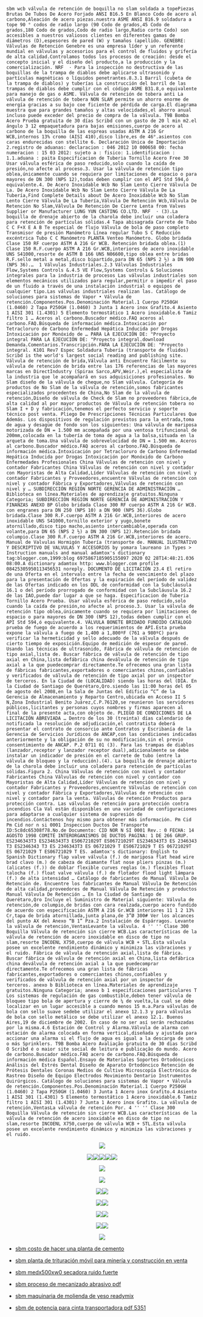 
```
sbm wcb válvula de retención de boquilla no slam soldada a topePiezas Brutas De Tubos De Acero Forjado ANSI B16.5 En Blanco Codo de acero al carbono,Aleación de acero piezas.nuestra ASME ANSI B16.9 soldadura a tope 90 ° codos de radio largo (90 Codo de grados,45 Codo de grados,180 Codo de grados,Codo de radio largo,Radio corto Codo) son accesibles a nuestros valiosos clientes en diferentes gamas de diámetros (D),espesores de pared (W) y tamaños (apellido. GENEBRE: Válvulas de Retención Genebre es una empresa líder y un referente mundial en válvulas y accesorios para el control de fluidos y grifería de alta calidad.Controlamos todos los procesos de creación: desde el concepto inicial y el diseño del producto,a la producción y la comercialización. NRF  · Para la inspección no destructiva de las boquillas de la trampa de diablos debe aplicarse ultrasonido y partículas magnéticas o líquidos penetrantes.8.3.1 Barril (cubeta de la trampa de diablos) y tuberías La construcción del barril de las trampas de diablos debe cumplir con el código ASME B31.8,o equivalente para manejo de gas o ASME. Válvula de retención de tobera anti La válvula de retención de tobera NON SLAM permite un ahorro enorme de energía gracias a su bajo coe ficiente de pérdida de carga.El diagrama muestra que para grandes tamaños y altas velocidades,el ahorro anual incluso puede exceder del precio de compra de la válvula. T9B Bomba Acero Prueba gratuita de 30 días Scribd con un gasto de 20 l min m2.el ángulo 3 12 empaquetadura para bajas emisiones,cuerpo de acero al carbono de la boquilla de las espreas usadas ASTM A 216 Gr WCB,internos 13% cromo (AISI 410),disco libre,es de 46°.asientos con caras endurecidas con stellite 6. Declaración Unica de Importación 2.registro de aduanas: declaracion : 046 2012 10 000658 00: fecha numeracion : 15 03 2012: sujeto a : fisico: 1.identificacion : 1.1.aduana : paita Especificacion de Tuberia Tornillo Acero Free 30 Usar válvula esférica de paso reducido,solo cuando la caída de presión,no afecte al proceso.3. Usar la válvula de retención tipo oblea,únicamente cuando se requiera por limitaciones de espacio o para mayores de DN 300 (NPS 12),todas deben cumplir con el API Std 594,ó equivalente.4. De Acero Inoxidable Wcb No Slam Lento Cierre Válvula De La. De Acero Inoxidable Wcb No Slam Lento Cierre Válvula De La Tubería,Find Complete Details about De Acero Inoxidable Wcb No Slam Lento Cierre Válvula De La Tubería,Válvula De Retención Wcb,Válvula De Retención No Slam,Válvula De Retención De Cierre Lenta from Valves Supplier or Manufacturer LUNG YUN CASTING CO.LTD. NRF  · (3).La boquilla de drenaje abierto de la charola debe incluir una coladera para retención de partículas sólidas.4 Tapa abisagrada Carrete de Tubo C C F+X E A B Te especial de flujo Válvula de bola de paso completo Transmisor de presión Manómetro Línea regular Tubo S C Reducción excéntrica Tubo C C Manómetro PLANTA Venteo Manómetro. Globo bridada Clase 150 RF cuerpo ASTM A 216 Gr WCB. Retención bridada oblea.(1) Clase 150 R.F.cuerpo ASTM A 216 Gr.WCB,interiores de acero inoxidable UNS S41000,resorte de ASTM B 166 UNS N06600,tipo oblea entre bridas R.F.sello metal a metal,disco bipartido,para DN 65 (NPS 2 ½) a DN 900 (NPS 36).…  1 Válvulas Industriales.2.3 Válvulas Industriales Flow,Systems Controls &.4.5 VE Flow,Systems Controls & Soluciones integrales para la industria de procesos Las válvulas industriales son elementos mecánicos utilizados para regular,permitir o impedir el paso de un fluido a través de una instalación industrial o equipos de cualquier tipo.Las válvulas industriales realizan las. Catálogo de soluciones para sistemas de Vapor • Válvula de retención.Componentes.Pos.Denominación Material.1 Cuerpo P250GH (1.0460) 2 Tapa P250GH (1.0460) 3 Junta 1 Acero inox Grafito.4 Asiento 1 AISI 301 (1.4301) 5 Elemento termostático 1 Acero inoxidable.6 Tamiz filtro 1 … Aceros al carbono.Buscador médico.FAQ aceros al carbono.FAQ.Búsqueda de información médica.Intoxicación por Tetracloruro de Carbono Enfermedad Hepática Inducida por Drogas Intoxicación por Monóxido de … PARA LA EJECUCIÓN DE: "Proyecto integral PARA LA EJECUCIÓN DE: "Proyecto integral.download Demanda.Comentarios.Transcripción.PARA LA EJECUCIÓN DE: "Proyecto integral. K101 Rev7 Espec Soldadura Tubería (transporte de fluidos) Scribd is the world's largest social reading and publishing site. Válvula de retención de brida,Válvula anti Encuentre fácilmente su válvula de retención de brida entre las 176 referencias de las mayores marcas en DirectIndustry (Spirax Sarco,APV,Weir.),el especialista de la industria que le acompañará en sus adquisiciones profesionales. No Slam diseño de la válvula de cheque,no Slam válvula. Categoría de productos de No Slam de la válvula de retención,somos fabricantes especializados procedentes de China,No Slam de la válvula de retención,Diseño de válvula de Check de Slam no proveedores fábrica,de alta calidad al por mayor productos de Válvula de retención tobera no Slam I + D y fabricación,tenemos el perfecto servicio y soporte técnico post venta. Pliego De Prescripciones Técnicas Particulares Que Además. Los dispositivos de regulación previstos para la entrada,toma de agua y desagüe de fondo son los siguientes: Una válvula de mariposa motorizada de DN = 1.500 mm acompañada por una ventosa trifuncional de 200mm,colocada en la tubería de toma de agua a la balsa,situada en la arqueta de toma.Una válvula de sobrevelocidad de DN = 1.500 mm. Aceros al carbono.Buscador médico.FAQ aceros al carbono.FAQ.Búsqueda de información médica.Intoxicación por Tetracloruro de Carbono Enfermedad Hepática Inducida por Drogas Intoxicación por Monóxido de Carbono Enfermedades Profesionales China Válvulas de retención con nivel y contador Fabricantes China Válvulas de retención con nivel y contador con Mayoristas de Alta Calidad,Líder Válvulas de retención con nivel y contador Fabricantes y Proveedores,encuentre Válvulas de retención con nivel y contador Fábrica y Exportadores,Válvulas de retención con nivel y … SUBDIRECCIÓN REGIÓN NORTE GERENCIA DE ADMINISTRACIÓN … Biblioteca en línea.Materiales de aprendizaje gratuitos.Ninguna Categoria; SUBDIRECCIÓN REGIÓN NORTE GERENCIA DE ADMINISTRACIÓN Y FINANZAS ANEXO BP Globo bridada Clase 300 RF cuerpo ASTM A 216 Gr WCB. con engranes para DN 250 (NPS 10) a DN 900 (NPS 36).Globo bridada.Clase 300 R.F.cuerpo ASTM A 216 Gr.WCB,interiores de acero inoxidable UNS S41000,tornillo exterior y yugo,bonete atornillado,disco tipo macho,asiento intercambiable,operada con volante,para DN 65 (NPS 2 ½) a DN 300 (NPS 12).Retención bridada columpio.Clase 300 R.F.cuerpo ASTM A 216 Gr.WCB,interiores de acero. Manual de Valvulas Hormigón Tubería (transporte de. MANUAL ILUSTRATIVO Y DESCRIPTIVO DE VALVULAS Y ACCESORIOS by yomara laureano in Types > Instruction manuals and manual adamtox's dictionary tag:blogger.com,1999:blog 6975867185905155097 2020 02 28T14:48:21.036 08:00.A dictionary adamtox http: www.blogger.com profile 08425305950113456531 noreply. DOCUMENTO DE LICITACIÓN 23.4 El retiro de una Oferta en el intervalo entre la fecha de vencimiento del plazo para la presentación de Ofertas y la expiración del período de validez de las Ofertas indicado en los DDL de conformidad con la Subcláusula 16.1 o del período prorrogado de conformidad con la Subcláusula 16.2 de las IAO,puede dar lugar a que se haga. Especificacion de Tuberia Tornillo Acero Prueba. Usar válvula esférica de paso reducido,solo cuando la caída de presión,no afecte al proceso.3. Usar la válvula de retención tipo oblea,únicamente cuando se requiera por limitaciones de espacio o para mayores de DN 300 (NPS 12),todas deben cumplir con el API Std 594,ó equivalente.4. VÁLVULA BONETE BRIDADO FUNDIDO CATÁLOGO prueba de fuego de acuerdo a los requerimientos de API.Esta prueba expone la válvula a fuego de 1,400 a 1,800ºF (761 a 980ºC) para verificar la hermeticidad y sello adecuado de la válvula después de cierto tiempo de exposición.Equipo de medición de espesor de pared. Usando las técnicas de ultrasonido, Fábrica de válvula de retención de tipo axial,lista de. Buscar fábrica de válvula de retención de tipo axial en China,lista defábrica china deválvula de retención de tipo axial a la que puedecomprar directamente.Te ofrecemos una gran lista de fábricas fabricantes,exportadores o comerciantes chinos,confiables y verificados de válvula de retención de tipo axial por un inspector de terceros. En la Ciudad de (LOCALIDAD) siendo las horas del (DÍA. En la Ciudad de Santiago de Querétaro,Qro.siendo las 11:00 horas del 05 de agosto del 2008,en la Sala de Juntas del Edificio “C” de la Gerencia de Almacenamiento y Reparto Centro,ubicada en Acceso II S N,Zona Industrial Benito Juárez,C.P.76120,se reunieron los servidores públicos,licitantes y personas cuyos nombres y firmas aparecen al final de la presente acta,con objeto de. PLIEGO DE CONDICIONES DE LA LICITACIÓN ABREVIADA … Dentro de los 30 (treinta) días calendario de notificada la resolución de adjudicación,el contratista deberá presentar el contrato de consorcio ante Contratos y Escribanía de la Gerencia de Servicios Jurídicos de ANCAP,con las condiciones indicadas anteriormente y la obligación de su no modificación,sin el previo consentimiento de ANCAP. P.2 0711 01 (3). Para las trampas de diablos (lanzador,receptor y lanzador receptor dual),adicionalmente se debe instalar un indicador de presión en el carrete de tubo (entre la válvula de bloqueo y la reducción).(4). La boquilla de drenaje abierto de la charola debe incluir una coladera para retención de partículas sólidas.Figura 2. China Válvulas de retención con nivel y contador Fabricantes China Válvulas de retención con nivel y contador con Mayoristas de Alta Calidad,Líder Válvulas de retención con nivel y contador Fabricantes y Proveedores,encuentre Válvulas de retención con nivel y contador Fábrica y Exportadores,Válvulas de retención con nivel y contador para la venta. Válvulas de retención Productos para protección contra. Las válvulas de retención para protección contra incendios Cla Val están disponibles en una variedad de configuraciones para adaptarse a cualquier sistema de supresión de incendios.Contáctenos hoy mismo para obtener más información. Pm Cid Pm Cid nor n si 0001 Inspeccion Ductos De Transporte ID:5c8dc65308f78.No.de Documento: CID NOR N SI 0001 Rev.: 0 FECHA: 14 AGOSTO 1998 COMITÉ INTERORGANISMOS DE DUCTOS PAGINA: 1 DE 266 GRUP. ES2346343T3 ES2346343T3 ES06721029T ES06721029T ES2346343T3 ES 2346343 T3 ES2346343 T3 ES 2346343T3 ES 06721029 T ES06721029 T ES 06721029T ES 06721029 T ES06721029 T ES. adamtox's dictionary: English to Spanish Dictionary flap valve válvula (f.) de mariposa flat head wire brad clavo (m.) de cabeza de diamante flat nose pliers pinzas (m.) (alicates (f.)) de doblar flexible curves reglas (m.) flexibles float talocha (f.) float valve válvula (f.) de flotador flood light lámpara (f.) de alta intensidad … Catálogo de fabricantes de Manual Válvula De Retención de. Encuentre los fabricantes de Manual Válvula De Retención de alta calidad,proveedores de Manual Válvula De Retención y productos Manual Válvula De Retención … En la Ciudad de Santiago de Querétaro,Qro Incluye el Suministro de Material siguiente: Válvula de retención,de columpio,de bridas con cara realzada,cuerpo acero fundido de acuerdo con especificación ASTM A 216 Gr.WCB interiores 11 1 2 13% Cr,tapa de brida atornillada,junta plana,de 3”Ø 300# Ver los alcances del punto AX del Anexo “B 1” Pza.2 Instalación de Espárragos. Levante la válvula de retención,VentasLevante la válvula. 4 '' '' Clase 300 Boquilla Válvula de retención sin cierre WCB.Las características de la válvula de retención de acero inoxidable en disco de tipo no slam,resorte INCOENL X750,cuerpo de válvula WCB + STL.Esta válvula posee un excelente rendimiento dinámico y minimiza las vibraciones y el ruido. Fábrica de válvula de retención axial,lista de fábrica. Buscar fábrica de válvula de retención axial en China,lista defábrica china deválvula de retención axial a la que puedecomprar directamente.Te ofrecemos una gran lista de fábricas fabricantes,exportadores o comerciantes chinos,confiables y verificados de válvula de retención axial por un inspector de terceros. anexo b Biblioteca en línea.Materiales de aprendizaje gratuitos.Ninguna Categoria; anexo b 1 especificaciones particulares T Los sistemas de regulación de gas combustible,deben tener válvula de bloqueo tipo bola de apertura y cierre de ¼ de vuelta,la cual se debe localizar en un lugar accesible a cuando menos 15 m.a.Para válvulas de bola con sello suave sedebe utilizar el anexo 12.1.3 y para válvulas de bola con sello metálico se debe utilizar el anexo 12.1. Buenos Aires,19 de diciembre de 2002. En caso de no ser así serán rechazadas por la misma.4.6 Estación de Control y Alarma.Válvula de alarma con estación de alarma colocada en forma vertical,diseñada y ajustada para accionar una alarma si el flujo de agua es igual a la descarga de uno o más Sprinklers. T9B Bomba Acero Avaliação gratuita de 30 dias Scribd O Scribd é o maior site social de leitura e publicação do mundo. Acero de carbono.Buscador médico.FAQ acero de carbono.FAQ.Búsqueda de información médica Español.Ensayo de Materiales Soportes Ortodóncicos Análisis del Estrés Dental Diseño de Aparato Ortodóncico Retención de Prótesis Dentales Coronas Medios de Cultivo Microscopía Electrónica de Rastreo Diseño de Equipo Electrodos Movimiento Dentario Instrumentos Quirúrgicos. Catálogo de soluciones para sistemas de Vapor • Válvula de retención.Componentes.Pos.Denominación Material.1 Cuerpo P250GH (1.0460) 2 Tapa P250GH (1.0460) 3 Junta 1 Acero inox Grafito.4 Asiento 1 AISI 301 (1.4301) 5 Elemento termostático 1 Acero inoxidable.6 Tamiz filtro 1 AISI 301 (1.4301) 7 Junta 1 Acero inox Grafito. La válvula de retención,VentasLa válvula de retención Por. 4 '' '' Clase 300 Boquilla Válvula de retención sin cierre WCB.Las características de la válvula de retención de acero inoxidable en disco de tipo no slam,resorte INCOENL X750,cuerpo de válvula WCB + STL.Esta válvula posee un excelente rendimiento dinámico y minimiza las vibraciones y el ruido. 
```

<div align="center">

<a href="https://es-crusher.shibang-china.com/github&k=sbm+wcb+v%C3%A1lvula+de+retenci%C3%B3n+de+boquilla+no+slam+soldada+a+tope"><img src="https://static.shibang-china.com/es/crusher/logo.jpg"></a>

<a href="https://es-crusher.shibang-china.com/github&k=sbm+wcb+v%C3%A1lvula+de+retenci%C3%B3n+de+boquilla+no+slam+soldada+a+tope"><img src="https://static.shibang-china.com/es/crusher/index.jpg"></a><a href="https://es-crusher.shibang-china.com/material.htmlgithub&k=sbm+wcb+v%C3%A1lvula+de+retenci%C3%B3n+de+boquilla+no+slam+soldada+a+tope"><img src="https://static.shibang-china.com/es/crusher/material.jpg"></a><a href="https://es-crusher.shibang-china.com/application.htmlgithub&k=sbm+wcb+v%C3%A1lvula+de+retenci%C3%B3n+de+boquilla+no+slam+soldada+a+tope"><img src="https://static.shibang-china.com/es/crusher/application.jpg"></a><a href="https://es-crusher.shibang-china.com/aboutus.htmlgithub&k=sbm+wcb+v%C3%A1lvula+de+retenci%C3%B3n+de+boquilla+no+slam+soldada+a+tope"><img src="https://static.shibang-china.com/es/crusher/aboutus.jpg"></a><a href="https://es-crusher.shibang-china.com/contact.htmlgithub&k=sbm+wcb+v%C3%A1lvula+de+retenci%C3%B3n+de+boquilla+no+slam+soldada+a+tope"><img src="https://static.shibang-china.com/es/crusher/contact.jpg"></a>

<a href="https://es-crusher.shibang-china.com/github&k=sbm+wcb+v%C3%A1lvula+de+retenci%C3%B3n+de+boquilla+no+slam+soldada+a+tope"><img src="https://static.shibang-china.com/es/crusher/banner.jpg"></a>

<a href="https://swt.shibang-china.com/github&k=sbm+wcb+v%C3%A1lvula+de+retenci%C3%B3n+de+boquilla+no+slam+soldada+a+tope"><img src="https://static.shibang-china.com/es/crusher/text.jpg"></a>

<a href="https://swt.shibang-china.com/github&k=sbm+wcb+v%C3%A1lvula+de+retenci%C3%B3n+de+boquilla+no+slam+soldada+a+tope"><img src="https://static.shibang-china.com/es/crusher/chat.jpg"></a><a href="https://es-crusher.shibang-china.com/contact.htmlgithub&k=sbm+wcb+v%C3%A1lvula+de+retenci%C3%B3n+de+boquilla+no+slam+soldada+a+tope"><img src="https://static.shibang-china.com/es/crusher/message.jpg"></a>

<a href="https://es-crusher.shibang-china.com/products/pe.htmlgithub&k=sbm+wcb+v%C3%A1lvula+de+retenci%C3%B3n+de+boquilla+no+slam+soldada+a+tope"><img src="https://static.shibang-china.com/es/crusher/pe.jpg"></a><a href="https://es-crusher.shibang-china.com/products/pf.htmlgithub&k=sbm+wcb+v%C3%A1lvula+de+retenci%C3%B3n+de+boquilla+no+slam+soldada+a+tope"><img src="https://static.shibang-china.com/es/crusher/pf.jpg"></a>

<a href="https://es-crusher.shibang-china.com/products/hpt.htmlgithub&k=sbm+wcb+v%C3%A1lvula+de+retenci%C3%B3n+de+boquilla+no+slam+soldada+a+tope"><img src="https://static.shibang-china.com/es/crusher/hpt.jpg"></a><a href="https://es-crusher.shibang-china.com/products/vsi.htmlgithub&k=sbm+wcb+v%C3%A1lvula+de+retenci%C3%B3n+de+boquilla+no+slam+soldada+a+tope"><img src="https://static.shibang-china.com/es/crusher/vsi.jpg"></a>

<a href="https://es-crusher.shibang-china.com/products/klv.htmlgithub&k=sbm+wcb+v%C3%A1lvula+de+retenci%C3%B3n+de+boquilla+no+slam+soldada+a+tope"><img src="https://static.shibang-china.com/es/crusher/klv.jpg"></a><a href="https://es-crusher.shibang-china.com/products/portable.htmlgithub&k=sbm+wcb+v%C3%A1lvula+de+retenci%C3%B3n+de+boquilla+no+slam+soldada+a+tope"><img src="https://static.shibang-china.com/es/crusher/portable.jpg"></a>

<a href="https://swt.shibang-china.com/github&k=sbm+wcb+v%C3%A1lvula+de+retenci%C3%B3n+de+boquilla+no+slam+soldada+a+tope"><img src="https://static.shibang-china.com/es/crusher/case.jpg"></a>

</div>


* [sbm costo de hacer una planta de cemento](sbm%20costo%20de%20hacer%20una%20planta%20de%20cemento.md)

* [sbm planta de trituración móvil para minería y construcción en venta](sbm%20planta%20de%20trituraci%C3%B3n%20m%C3%B3vil%20para%20miner%C3%ADa%20y%20construcci%C3%B3n%20en%20venta.md)

* [sbm medx500xw0 secadora ruido fuerte](sbm%20medx500xw0%20secadora%20ruido%20fuerte.md)

* [sbm proceso de mecanizado abrasivo pdf](sbm%20proceso%20de%20mecanizado%20abrasivo%20pdf.md)

* [sbm maquinaria de molienda de yeso readymix](sbm%20maquinaria%20de%20molienda%20de%20yeso%20readymix.md)

* [sbm de potencia para cinta transportadora pdf 5351](sbm%20de%20potencia%20para%20cinta%20transportadora%20pdf%205351.md)